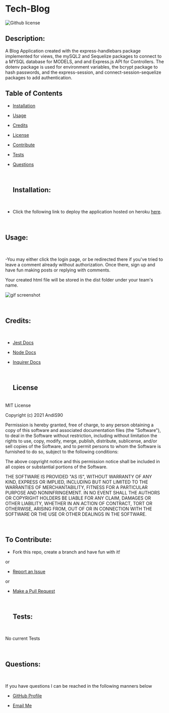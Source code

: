 # Tech-Blog

![Github license](https://img.shields.io/badge/License-MIT-blue.svg)

## Description:

A Blog Application created with the express-handlebars package implemented for views, the mySQL2 and Sequelize packages to connect to a MYSQL database for MODELS, and and Express.js API for Controllers. The dotenv package is used for environment variables, the bcrypt package to hash passwords, and the express-session, and connect-session-sequelize packages to add authentication.

## Table of Contents

- [Installation](#installation) <br>
- [Usage](#usage) <br>
- [Credits](#credits) <br>
- [License](#license) <br>
- [Contribute](#contributions) <br>
- [Tests](#tests) <br>
- [Questions](#questions) <br>

  <br>

  ## <span id="installation"> Installation: </span>

  <br>

- Click the following link to deploy the application hosted on heroku [here](https://polar-savannah-37169.herokuapp.com/).

<br>

## <span id="usage"> Usage: </span>

  <br>

-You may either click the login page, or be redirected there if you've tried to leave a comment already without authorization. Once there, sign up and have fun making posts or replying with comments.

Your created html file will be stored in the dist folder under your team's name.

![ gif screenshot](./public/images/tech-blog-acnh-screenshot.gif)

  <br>  
  
  ## <span id="credits"> Credits: <span>
  
  <br>
  
  - [Jest Docs](https://archive.jestjs.io/docs/en/22.x/getting-started)

- [Node Docs](https://nodejs.org/en/docs/)

- [Inquirer Docs](https://www.npmjs.com/package//inquirer#documentation)

  <br>

  ## <span id="license"> License </span>

<br>
MIT License

Copyright (c) 2021 AndiS90

Permission is hereby granted, free of charge, to any person obtaining a copy
of this software and associated documentation files (the "Software"), to deal
in the Software without restriction, including without limitation the rights
to use, copy, modify, merge, publish, distribute, sublicense, and/or sell
copies of the Software, and to permit persons to whom the Software is
furnished to do so, subject to the following conditions:

The above copyright notice and this permission notice shall be included in all
copies or substantial portions of the Software.

THE SOFTWARE IS PROVIDED "AS IS", WITHOUT WARRANTY OF ANY KIND, EXPRESS OR
IMPLIED, INCLUDING BUT NOT LIMITED TO THE WARRANTIES OF MERCHANTABILITY,
FITNESS FOR A PARTICULAR PURPOSE AND NONINFRINGEMENT. IN NO EVENT SHALL THE
AUTHORS OR COPYRIGHT HOLDERS BE LIABLE FOR ANY CLAIM, DAMAGES OR OTHER
LIABILITY, WHETHER IN AN ACTION OF CONTRACT, TORT OR OTHERWISE, ARISING FROM,
OUT OF OR IN CONNECTION WITH THE SOFTWARE OR THE USE OR OTHER DEALINGS IN THE
SOFTWARE.

  <br>
  
  ## <span id="contributions"> To Contribute: </span>

- Fork this repo, create a branch and have fun with it!

or

- [Report an Issue](https://github.com/AndiS90/Tech-Blog/issues)

or

- [Make a Pull Request](https://github.com/AndiS90/Tech-Blog/pulls)

  <br>

  ## <span id="tests"> Tests: </span>

  <br>

No current Tests

  <br>
  
  ## <span id="questions"> Questions: </span>
  
  <br>

If you have questions I can be reached in the following manners below

- [GitHub Profile](https://github.com/AndiS90)

- [Email Me](andrea.strickland1990@gmail.com)

  <br>
